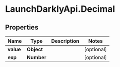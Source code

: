 # LaunchDarklyApi.Decimal

## Properties

Name | Type | Description | Notes
------------ | ------------- | ------------- | -------------
**value** | **Object** |  | [optional] 
**exp** | **Number** |  | [optional] 


